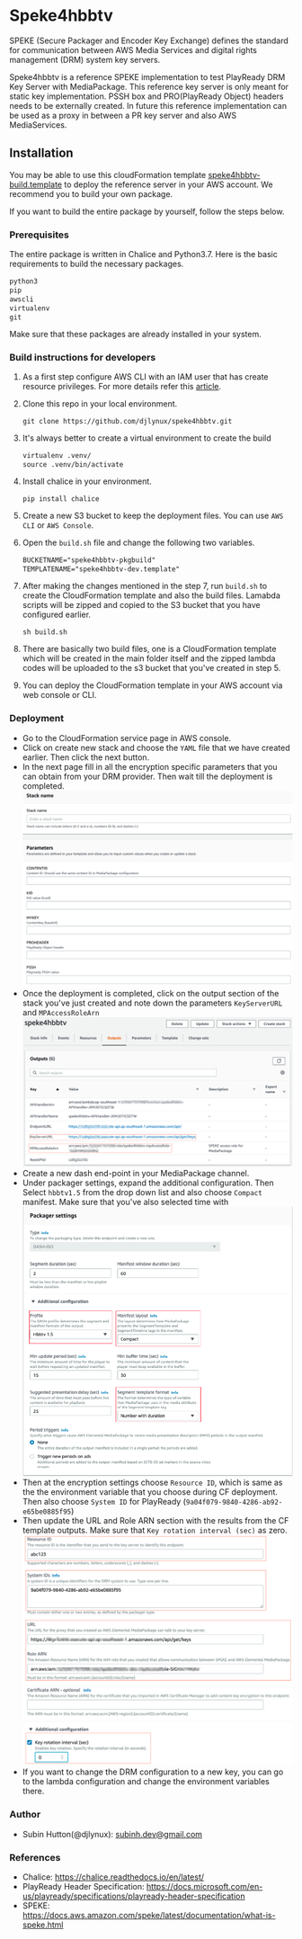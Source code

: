 # Speke4hbbtv
SPEKE (Secure Packager and Encoder Key Exchange) defines the standard for communication between AWS Media Services and digital rights management (DRM) system key servers. 

Speke4hbbtv is a reference SPEKE implementation to test PlayReady DRM Key Server with MediaPackage. This reference key server is only meant for static key implementation. PSSH box and PRO(PlayReady Object) headers needs to be externally created. In future this reference implementation can be used as a proxy in between a PR key server and also AWS MediaServices.

## Installation

You may be able to use this cloudFormation template [speke4hbbtv-build.template](speke4hbbtv-build.template) to deploy the reference server in your AWS account. We recommend you to build your own package.

If you want to build the entire package by yourself, follow the steps below.

### Prerequisites

The entire package is written in Chalice and Python3.7. Here is the basic requirements to build the necessary packages. 

```
python3
pip
awscli
virtualenv
git
```

Make sure that these packages are already installed in your system.

### Build instructions for developers

1. As a first step configure AWS CLI with an IAM user that has create resource privileges. For more details refer this [article](https://docs.aws.amazon.com/cli/latest/userguide/cli-chap-configure.html).
2. Clone this repo in your local environment.
   
   ``` 
   git clone https://github.com/djlynux/speke4hbbtv.git
   ```
3. It's always better to create a virtual environment to create the build
   
   ``` 
   virtualenv .venv/
   source .venv/bin/activate
   ```
4. Install chalice in your environment.
   
   ``` 
   pip install chalice 
   ```
5. Create a new S3 bucket to keep the deployment files. You can use `AWS CLI` or `AWS Console`.
6. Open the `build.sh` file and change the following two variables.
   ```
   BUCKETNAME="speke4hbbtv-pkgbuild"
   TEMPLATENAME="speke4hbbtv-dev.template"
   ```
7. After making the changes mentioned in the step 7, run `build.sh` to create the CloudFormation template and also the build files. Lamabda scripts will be zipped and copied to the S3 bucket that you have configured earlier.
   ```
   sh build.sh
   ```
8. There are basically two build files, one is a CloudFormation template which will be created in the main folder itself and the zipped lambda codes will be uploaded to the s3 bucket that you've created in step 5.
9. You can deploy the CloudFormation template in your AWS account via web console or CLI.

### Deployment
* Go to the CloudFormation service page in AWS console.
* Click on create new stack and choose the `YAML` file that we have created earlier. Then click the next button.
* In the next page fill in all the encryption specific parameters that you can obtain from your DRM provider. Then wait till the deployment is completed.
![cfui1](docs/images/cfui1.png)
* Once the deployment is completed, click on the output section of the stack you've just created and note down the parameters `KeyServerURL` and `MPAccessRoleArn`
![cfui2](docs/images/cfui2.png)
* Create a new dash end-point in your MediaPackage channel.
* Under packager settings, expand the additional configuration. Then Select `hbbtv1.5` from the drop down list and also choose `Compact` manifest. Make sure that you've also selected time with
![mp1](docs/images/mp1.png)
* Then at the encryption settings choose `Resource ID`, which is same as the the environment variable that you choose during CF deployment. Then also choose `System ID` for PlayReady (`9a04f079-9840-4286-ab92-e65be0885f95`)
*  Then update the URL and Role ARN section with the results from the CF template outputs. Make sure that `Key rotation interval (sec)` as zero.
![mp2](docs/images/mp2.png)
* If you want to change the DRM configuration to a new key, you can go to the lambda configuration and change the environment variables there.
### Author
* Subin Hutton(@djlynux): subinh.dev@gmail.com

### References

* Chalice: https://chalice.readthedocs.io/en/latest/
* PlayReady Header Specification: https://docs.microsoft.com/en-us/playready/specifications/playready-header-specification
* SPEKE: https://docs.aws.amazon.com/speke/latest/documentation/what-is-speke.html




